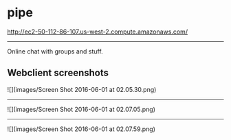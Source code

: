 # pipe

http://ec2-50-112-86-107.us-west-2.compute.amazonaws.com/
<hr/>
Online chat with groups and stuff.

## Webclient screenshots

![](images/Screen Shot 2016-06-01 at 02.05.30.png)
<hr/>
![](images/Screen Shot 2016-06-01 at 02.07.05.png)
<hr/>
![](images/Screen Shot 2016-06-01 at 02.07.59.png)
